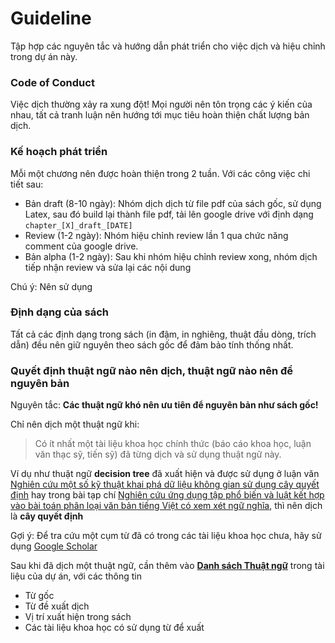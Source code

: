 # Guideline

Tập hợp các nguyên tắc và hướng dẫn phát triển cho việc dịch và hiệu chỉnh trong dự án này. 

### Code of Conduct 

Việc dịch thường xảy ra xung đột! Mọi người nên tôn trọng các ý kiến của nhau, tất cả tranh luận nên hướng tới mục tiêu hoàn thiện chất lượng bản dịch.

### Kế hoạch phát triển 

Mỗi một chương nên được hoàn thiện trong 2 tuần. Với các công việc chi tiết sau:

* Bản draft (8-10 ngày): Nhóm dịch dịch từ file pdf của sách gốc, sử dụng Latex, sau đó build lại thành file pdf, tải lên google drive với định dạng `chapter_[X]_draft_[DATE]`
* Review (1-2 ngày): Nhóm hiệu chỉnh review lần 1 qua chức năng comment của google drive.
* Bản alpha (1-2 ngày): Sau khi nhóm hiệu chỉnh review xong, nhóm dịch tiếp nhận review và sửa lại các nội dung
  
Chú ý: Nên sử dụng 
 
### Định dạng của sách 

Tất cả các định dạng trong sách (in đậm, in nghiêng, thuật đầu dòng, trích dẫn) đều nên giữ nguyên theo sách gốc để đảm bảo tính thống nhất. 

### Quyết định thuật ngữ nào nên dịch, thuật ngữ nào nên để nguyên bản

Nguyên tắc: **Các thuật ngữ khó nên ưu tiên để nguyên bản như sách gốc!** 

Chỉ nên dịch một thuật ngữ khi:

> Có ít nhất một tài liệu khoa học chính thức (báo cáo khoa học, luận văn thạc sỹ, tiến sỹ) đã từng dịch và sử dụng thuật ngữ này. 

Ví dụ như thuật ngữ **decision tree** đã xuất hiện và được sử dụng ở luận văn [Nghiên cứu một số kỹ thuật khai phá dữ liệu không gian sử dụng cây quyết định](http://lrc.tnu.edu.vn/upload/collection/brief/40738_252201416135caovannguyen.pdf) hay trong bài tạp chí [Nghiên cứu ứng dụng tập phổ biến và luật kết hợp vào bài toán phân loại văn bản tiếng Việt có xem xét ngữ nghĩa](http://www.vjol.info/index.php/JSTD/article/view/28928/24670), thì nên dịch là **cây quyết định**

Gợi ý: Để tra cứu một cụm từ đã có trong các tài liệu khoa học chưa, hãy sử dụng [Google Scholar](https://scholar.google.com.vn/scholar?hl=en&as_sdt=0%2C5&q=%22c%C3%A2y+quy%E1%BA%BFt+%C4%91%E1%BB%8Bnh%22&btnG=)

Sau khi đã dịch một thuật ngữ, cần thêm vào [**Danh sách Thuật ngữ**](https://docs.google.com/spreadsheets/d/1iHO-ktjAj4qS9--lijADSiGdsxRmnMuEmrOJoiyLUU8/edit#gid=0) trong tài liệu của dự án, với các thông tin

* Từ gốc
* Từ đề xuất dịch
* Vị trí xuất hiện trong sách 
* Các tài liệu khoa học có sử dụng từ để xuất

